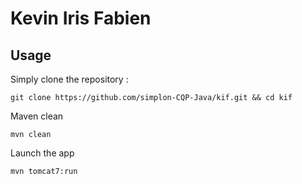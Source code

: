 # Kevin Iris Fabien

## Usage
Simply clone the repository :
```
git clone https://github.com/simplon-CQP-Java/kif.git && cd kif
```

Maven clean
```
mvn clean
```

Launch the app
```
mvn tomcat7:run
```
